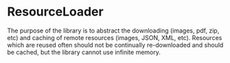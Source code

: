 # ResourceLoader
The purpose of the library is to abstract the downloading (images, pdf, zip, etc) and caching of remote resources (images, JSON, XML, etc).
Resources which are reused often should not be continually re-downloaded and should be cached, but the library cannot use infinite memory.
